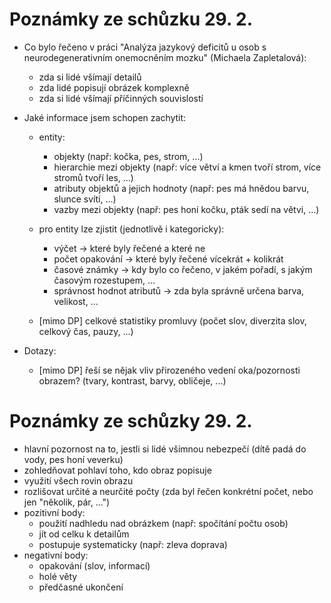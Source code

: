 # Poznámky ze schůzku 29. 2.
- Co bylo řečeno v práci "Analýza jazykový deficitů u osob s neurodegenerativním onemocněním mozku" (Michaela Zapletalová):
	- zda si lidé všímají detailů
	- zda lidé popisují obrázek komplexně
	- zda si lidé všímají příčinných souvislostí

- Jaké informace jsem schopen zachytit:
	- entity:
		- objekty (např: kočka, pes, strom, ...)
		- hierarchie mezi objekty (např: více větví a kmen tvoří strom, více stromů tvoří les, ...)
		- atributy objektů a jejich hodnoty (např: pes má hnědou barvu, slunce svítí, ...)
		- vazby mezi objekty (např: pes honí kočku, pták sedí na větvi, ...)

	- pro entity lze zjistit (jednotlivě i kategoricky):
		- výčet -> které byly řečené a které ne
		- počet opakování -> které byly řečené vícekrát + kolikrát
		- časové známky -> kdy bylo co řečeno, v jakém pořadí, s jakým časovým rozestupem, ...
		- správnost hodnot atributů -> zda byla správně určena barva, velikost, ...

	- [mimo DP] celkové statistiky promluvy (počet slov, diverzita slov, celkový čas, pauzy, ...)

- Dotazy: 
	- [mimo DP] řeší se nějak vliv přirozeného vedení oka/pozornosti obrazem? (tvary, kontrast, barvy, obličeje, ...)


# Poznámky ze schůzky 29. 2.
- hlavní pozornost na to, jestli si lidé všimnou nebezpečí (dítě padá do vody, pes honí veverku)
- zohledňovat pohlaví toho, kdo obraz popisuje
- využití všech rovin obrazu
- rozlišovat určité a neurčité počty (zda byl řečen konkrétní počet, nebo jen "několik, pár, ...")
- pozitivní body:
	- použití nadhledu nad obrázkem (např: spočítání počtu osob)
	- jít od celku k detailům
	- postupuje systematicky (např: zleva doprava)
- negativní body:
	- opakování (slov, informací)
	- holé věty
	- předčasné ukončení

